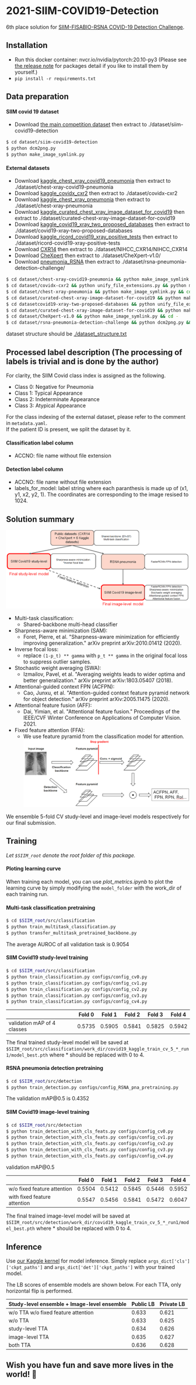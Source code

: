 # 2021-SIIM-COVID19-Detection
6th place solution for [SIIM-FISABIO-RSNA COVID-19 Detection Challenge](https://www.kaggle.com/c/siim-covid19-detection).


## Installation


* Run this docker container: nvcr.io/nvidia/pytorch:20.10-py3 (Please see [the release note](https://docs.nvidia.com/deeplearning/frameworks/pytorch-release-notes/rel_20-10.html#rel_20-10) for packages detail if you like to install them by yourself.)
* `pip install -r requirements.txt`

<!-- #region -->
## Data preparation
#### SIIM covid 19 dataset
* Download [the main competition dataset](https://www.kaggle.com/c/siim-covid19-detection/data) then extract to ./dataset/siim-covid19-detection

```bash
$ cd dataset/siim-covid19-detection
$ python dcm2png.py
$ python make_image_symlink.py
```

#### External datasets
* Download [kaggle_chest_xray_covid19_pneumonia](https://www.kaggle.com/prashant268/chest-xray-covid19-pneumonia) then extract to ./dataset/chest-xray-covid19-pneumonia
* Download [kaggle_covidx_cxr2](https://www.kaggle.com/andyczhao/covidx-cxr2) then extract to ./dataset/covidx-cxr2
* Download [kaggle_chest_xray_pneumonia](https://www.kaggle.com/paultimothymooney/chest-xray-pneumonia) then extract to ./dataset/chest-xray-pneumonia
* Download [kaggle_curated_chest_xray_image_dataset_for_covid19](https://www.kaggle.com/unaissait/curated-chest-xray-image-dataset-for-covid19) then extract to ./dataset/curated-chest-xray-image-dataset-for-covid19
* Download [kaggle_covid19_xray_two_proposed_databases](https://www.kaggle.com/edoardovantaggiato/covid19-xray-two-proposed-databases) then extract to ./dataset/covid19-xray-two-proposed-databases
* Download [kaggle_ricord_covid19_xray_positive_tests](https://www.kaggle.com/raddar/ricord-covid19-xray-positive-tests) then extract to ./dataset/ricord-covid19-xray-positive-tests
* Download [CXR14](https://nihcc.app.box.com/v/ChestXray-NIHCC) then extract to ./dataset/NIHCC_CXR14/NIHCC_CXR14
* Download [CheXpert](https://stanfordmlgroup.github.io/competitions/chexpert/) then extract to ./dataset/CheXpert-v1.0/
* Download [pneumonia_RSNA](https://www.kaggle.com/c/rsna-pneumonia-detection-challenge/data) then extract to ./dataset/rsna-pneumonia-detection-challenge/

```bash
$ cd dataset/chest-xray-covid19-pneumonia && python make_image_symlink.py && cd -
$ cd dataset/covidx-cxr2 && python unify_file_extensions.py && python make_image_symlink.py && cd -
$ cd dataset/chest-xray-pneumonia && python make_image_symlink.py && cd -
$ cd dataset/curated-chest-xray-image-dataset-for-covid19 && python make_image_symlink.py && cd -
$ cd datasetcovid19-xray-two-proposed-databases && python unify_file_extensions.py && python make_image_symlink.py && cd -
$ cd dataset/curated-chest-xray-image-dataset-for-covid19 && python make_image_symlink.py && cd -
$ cd dataset/CheXpert-v1.0 && python make_image_symlink.py && cd -
$ cd dataset/rsna-pneumonia-detection-challenge && python dcm2png.py && cd - # I did not notice that this preprocessing may not be correct. You can use more correct processing (But may not reproduce my results.)
```
<!-- #endregion -->

dataset structure should be [./dataset_structure.txt](dataset_structure.txt)

<!-- #region -->
## Processed label description (The processing of labels is trivial and is done by the author)
For clarity, the SIIM Covid class index is assigned as the following.
* Class 0: Negative for Pneumonia
* Class 1: Typical Appearance
* Class 2: Indeterminate Appearance
* Class 3: Atypical Appearance

For the class indexing of the external dataset, please refer to the comment in `metadata.yaml`.  
If the patient ID is present, we split the dataset by it.


#### Classification label column
  * ACCNO: file name without file extension
  
#### Detection label column
  * ACCNO: file name without file extension
  * labels_for_model: label string where each paranthesis is made up of (x1, y1, x2, y2, 1). The coordinates are corresponding to the image resised to 1024. 
<!-- #endregion -->

## Solution summary
![Alt text](./images/summary.png?raw=true "Optional Title")
* Multi-task classification:
  * Shared-backbone multi-head classifier
* Sharpness-aware minimization (SAM):
  * Foret, Pierre, et al. "Sharpness-aware minimization for efficiently improving generalization." arXiv preprint arXiv:2010.01412 (2020).
* Inverse focal loss:
  * replace `(1-p_t) ** gamma` with `p_t ** gamma` in the original focal loss to suppress outlier samples.
* Stochastic weight averaging (SWA):
  * Izmailov, Pavel, et al. "Averaging weights leads to wider optima and better generalization." arXiv preprint arXiv:1803.05407 (2018).
* Attentional-guided context FPN (ACFPN):
  * Cao, Junxu, et al. "Attention-guided context feature pyramid network for object detection." arXiv preprint arXiv:2005.11475 (2020).
* Attentional feature fusion (AFF):
  * Dai, Yimian, et al. "Attentional feature fusion." Proceedings of the IEEE/CVF Winter Conference on Applications of Computer Vision. 2021.
* Fixed feature attention (FFA):
  * We use feature pyramid from the classification model for attention.
![Alt text](./images/attention.png?raw=true "Optional Title")

We ensemble 5-fold CV study-level and image-level models respectively for our final submission.

<!-- #region -->
## Training
*Let `$SIIM_root` denote the root folder of this package.*

#### Ploting learning curve
When training each model, you can use *plot_metrics.ipynb* to plot the learning curve by simply modifying the `model_folder` with the work_dir of each training run.

#### Multi-task classification pretraining
```bash
$ cd $SIIM_root/src/classification
$ python train_multitask_classification.py
$ python transfer_multitask_pretrained_backbone.py
```
The average AUROC of all validation task is 0.9054

#### SIIM Covid19 study-level training
```bash
$ cd $SIIM_root/src/classification
$ python train_classification.py configs/config_cv0.py
$ python train_classification.py configs/config_cv1.py
$ python train_classification.py configs/config_cv2.py
$ python train_classification.py configs/config_cv3.py
$ python train_classification.py configs/config_cv4.py
```

|                             | Fold 0 | Fold 1 | Fold 2 | Fold 3 | Fold 4 |
| --------------------------- | ------ | ------ | ------ | ------ | ------ |
| validation mAP of 4 classes | 0.5735 | 0.5905 | 0.5841 | 0.5825 | 0.5942 |

The final trained study-level model will be saved at `$SIIM_root/src/classification/work_dir/covid19_kaggle_train_cv_5_*_run1/model_best.pth` where * should be replaced with 0 to 4.

#### RSNA pneumonia detection pretraining
```bash
$ cd $SIIM_root/src/detection
$ python train_detection.py configs/config_RSNA_pna_pretraining.py
```

The validation mAP\@0.5 is 0.4352


#### SIIM Covid19 image-level training
```bash
$ cd $SIIM_root/src/detection
$ python train_detection_with_cls_feats.py configs/config_cv0.py
$ python train_detection_with_cls_feats.py configs/config_cv1.py
$ python train_detection_with_cls_feats.py configs/config_cv2.py
$ python train_detection_with_cls_feats.py configs/config_cv3.py
$ python train_detection_with_cls_feats.py configs/config_cv4.py
```

validation mAP\@0.5

|                              | Fold 0 | Fold 1 | Fold 2 | Fold 3 | Fold 4 |
| ---------------------------- | ------ | ------ | ------ | ------ | ------ |
| w/o fixed feature attention  | 0.5504 | 0.5412 | 0.5845 | 0.5446 | 0.5952 |
| with fixed feature attention | 0.5547 | 0.5456 | 0.5841 | 0.5472 | 0.6047 |

The final trained image-level model will be saved at `$SIIM_root/src/detection/work_dir/covid19_kaggle_train_cv_5_*_run1/model_best.pth` where * should be replaced with 0 to 4.
<!-- #endregion -->

## Inference
Use [our Kaggle kernel](https://www.kaggle.com/terenceythsu/siim-covid19-2021-6th-place) for model inference.
Simply replace `args_dict['cls']['ckpt_paths']` and `args_dict['det']['ckpt_paths']` with your trained model.

The LB scores of ensemble models are shown below. For each TTA, only horizontal flip is performed.

| Study-level ensemble + Image-level ensemble | Public LB | Private LB |
| ------------------------------------------- | --------- | ---------- |
| w/o TTA w/o fixed feature attention         | 0.633     | 0.621      |
| w/o TTA                                     | 0.633     | 0.625      |
| study-level TTA                             | 0.634     | 0.626      |
| image-level TTA                             | 0.635     | 0.627      |
| both TTA                                    | 0.636     | 0.628      |


## Wish you have fun and save more lives in the world! :hospital:

